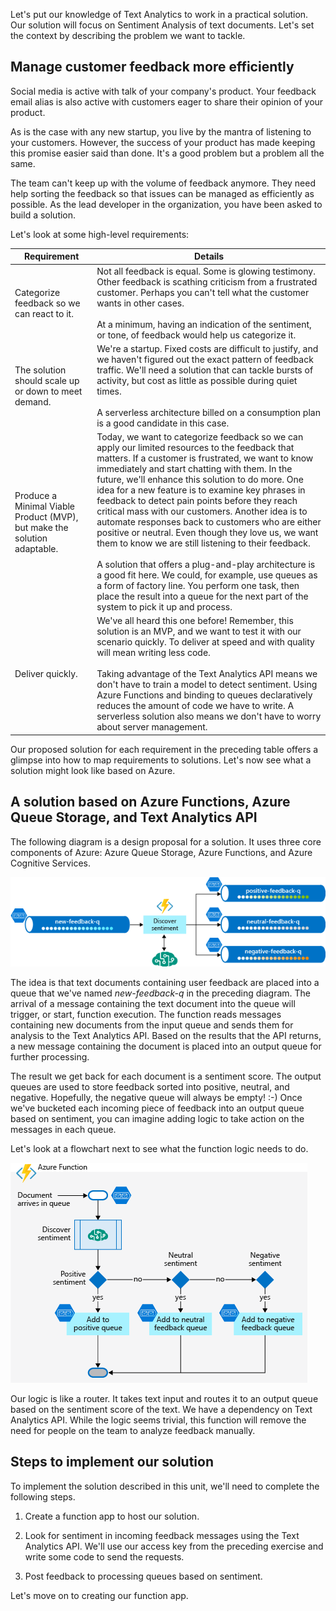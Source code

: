 Let's put our knowledge of Text Analytics to work in a practical solution. Our solution will focus on Sentiment Analysis of text documents. Let's set the context by describing the problem we want to tackle.

## Manage customer feedback more efficiently

Social media is active with talk of your company's product. Your feedback email alias is also active with customers eager to share their opinion of your product.

As is the case with any new startup, you live by the mantra of listening to your customers. However, the success of your product has made keeping this promise easier said than done. It's a good problem but a problem all the same.

The team can't keep up with the volume of feedback anymore. They need help sorting the feedback so that issues can be managed as efficiently as possible. As the lead developer in the organization, you have been asked to build a solution.

Let's look at some high-level requirements:

|Requirement  | Details  |
|---------|---------|
|Categorize feedback so we can react to it.     |   Not all feedback is equal. Some is glowing testimony. Other feedback is scathing criticism from a frustrated customer. Perhaps you can't tell what the customer wants in other cases. <br/><br/>At a minimum, having an indication of the sentiment, or tone, of feedback would help us categorize it.     |
|The solution should scale up or down to meet demand.    |   We're a startup. Fixed costs are difficult to justify, and we haven't figured out the exact pattern of feedback traffic. We'll need a solution that can tackle bursts of activity, but cost as little as possible during quiet times. <br/><br/> A serverless architecture billed on a consumption plan is a good candidate in this case.     |
| Produce a Minimal Viable Product (MVP), but make the solution adaptable.    | Today, we want to categorize feedback so we can apply our limited resources to the feedback that matters. If a customer is frustrated, we want to know immediately and start chatting with them. In the future, we'll enhance this solution to do more. One idea for a new feature is to examine key phrases in feedback to detect pain points before they reach critical mass with our customers. Another idea is to automate responses back to customers who are either positive or neutral. Even though they love us, we want them to know we are still listening to their feedback. <br/><br/>A solution that offers a plug-and-play architecture is a good fit here. We could, for example, use queues as a form of factory line. You perform one task, then place the result into a queue for the next part of the system to pick it up and process.   |
|Deliver quickly.     |   We've all heard this one before! Remember, this solution is an MVP, and we want to test it with our scenario quickly. To deliver at speed and with quality will mean writing less code. <br/><br/> Taking advantage of the Text Analytics API means we don't have to train a model to detect sentiment. Using Azure Functions and binding to queues declaratively reduces the amount of code we have to write. A serverless solution also means we don't have to worry about server management.   |

Our proposed solution for each requirement in the preceding table offers a glimpse into how to map requirements to solutions. Let's now see what a solution might look like based on Azure.

## A solution based on Azure Functions, Azure Queue Storage, and Text Analytics API

The following diagram is a design proposal for a solution. It uses three core components of Azure: Azure Queue Storage, Azure Functions, and Azure Cognitive Services.

![Conceptual diagram of a feedback sorting architecture.](../media/proposed-solution.PNG)

The idea is that text documents containing user feedback are placed into a queue that we've named *new-feedback-q* in the preceding diagram. The arrival of a message containing the text document into the queue will trigger, or start, function execution. The function reads messages containing new documents from the input queue and sends them for analysis to the Text Analytics API. Based on the results that the API returns, a new message containing the document is placed into an output queue for further processing.

The result we get back for each document is a sentiment score. The output queues are used to store feedback sorted into positive, neutral, and negative. Hopefully, the negative queue will always be empty! :-) Once we've bucketed each incoming piece of feedback into an output queue based on sentiment, you can imagine adding logic to take action on the messages in each queue.

Let's look at a flowchart next to see what the function logic needs to do.

![Flowchart of the logic inside the Azure function to sort text documents by sentiment into output queues.](../media/flow.PNG)

Our logic is like a router. It takes text input and routes it to an output queue based on the sentiment score of the text. We have a dependency on Text Analytics API. While the logic seems trivial, this function will remove the need for people on the team to analyze feedback manually.

## Steps to implement our solution

To implement the solution described in this unit, we'll need to complete the following steps.

1. Create a function app to host our solution.

1. Look for sentiment in incoming feedback messages using the Text Analytics API. We'll use our access key from the preceding exercise and write some code to send the requests.

1. Post feedback to processing queues based on sentiment.

Let's move on to creating our function app.